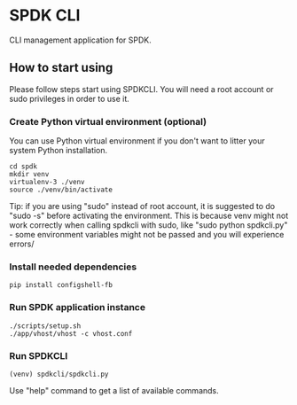 # SPDK CLI

CLI management application for SPDK.

## How to start using
Please follow steps start using SPDKCLI.
You will need a root account or sudo privileges in order to use it.

### Create Python virtual environment (optional)
You can use Python virtual environment if you don't want to litter your
system Python installation.
~~~{.sh}
cd spdk
mkdir venv
virtualenv-3 ./venv
source ./venv/bin/activate
~~~
Tip: if you are using "sudo" instead of root account, it is suggested to do
"sudo -s" before activating the environment. This is because venv might not work
correctly when calling spdkcli with sudo, like "sudo python spdkcli.py" -
some environment variables might not be passed and you will experience errors/

### Install needed dependencies
~~~{.sh}
pip install configshell-fb
~~~

### Run SPDK application instance
~~~{.sh}
./scripts/setup.sh
./app/vhost/vhost -c vhost.conf
~~~

### Run SPDKCLI
~~~{.sh}
(venv) spdkcli/spdkcli.py
~~~

Use "help" command to get a list of available commands.

